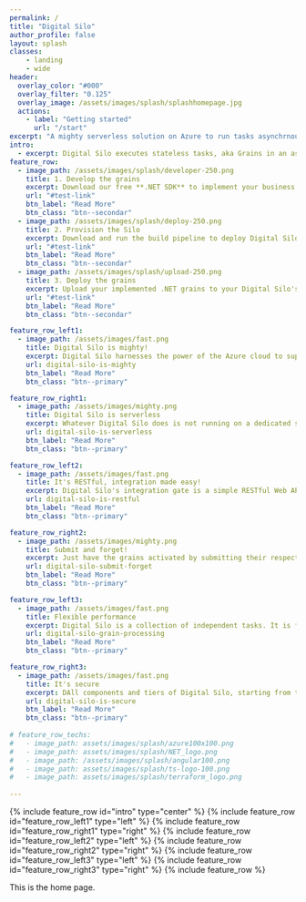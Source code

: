 ```yaml
---
permalink: /
title: "Digital Silo"
author_profile: false
layout: splash
classes:
    - landing
    - wide
header:
  overlay_color: "#000"
  overlay_filter: "0.125"
  overlay_image: /assets/images/splash/splashhomepage.jpg
  actions:
    - label: "Getting started"
      url: "/start"
excerpt: "A mighty serverless solution on Azure to run tasks asynchrnously. Deploy yours just in minutes!" 
intro:
  - excerpt: Digital Silo executes stateless tasks, aka Grains in an asynchronous scalable serverless environment. It accelerates the steps of making an application serverless-ready by helping developers concentrate on business logic only.
feature_row:
  - image_path: /assets/images/splash/developer-250.png
    title: 1. Develop the grains
    excerpt: Download our free **.NET SDK** to implement your business logic tasks aka grains
    url: "#test-link"
    btn_label: "Read More"
    btn_class: "btn--secondar"
  - image_path: /assets/images/splash/deploy-250.png
    title: 2. Provision the Silo
    excerpt: Download and run the build pipeline to deploy Digital Silo to your Azure subscription
    url: "#test-link"
    btn_label: "Read More"
    btn_class: "btn--secondar"
  - image_path: /assets/images/splash/upload-250.png
    title: 3. Deploy the grains
    excerpt: Upload your implemented .NET grains to your Digital Silo's provisioned Azure storage
    url: "#test-link"
    btn_label: "Read More"
    btn_class: "btn--secondar"   

feature_row_left1:
  - image_path: /assets/images/fast.png
    title: Digital Silo is mighty!
    excerpt: Digital Silo harnesses the power of the Azure cloud to supercharge the execution of the business logic encapsulated in submitted grains. It can well scale-out when additional horsepower is needed or provide a close to real-time processing time and throughput. Digital Silo can accommodate hundreds or thousands of grains simultaneously without any compromise!
    url: digital-silo-is-mighty
    btn_label: "Read More"
    btn_class: "btn--primary"

feature_row_right1:
  - image_path: /assets/images/mighty.png
    title: Digital Silo is serverless
    excerpt: Whatever Digital Silo does is not running on a dedicated server or server farm. The sky is the limit, and the grain processing kernel resides on serverless infrastructure. What happens behind the scene stays there without getting developers involved with managing that spectrum.
    url: digital-silo-is-serverless
    btn_label: "Read More"
    btn_class: "btn--primary"

feature_row_left2:
  - image_path: /assets/images/fast.png
    title: It's RESTful, integration made easy!
    excerpt: Digital Silo's integration gate is a simple RESTful Web API that allows developers to integrate their applications regardless of their adopted coding technology to submit or terminate grains effortlessly. Responses are communicated back over WebSockets asynchronously as soon as they become ready.
    url: digital-silo-is-restful
    btn_label: "Read More"
    btn_class: "btn--primary"  

feature_row_right2:
  - image_path: /assets/images/mighty.png
    title: Submit and forget!
    excerpt: Just have the grains activated by submitting their respective payloads aka requests in JSON format via a single entry point. Digital Silo will notify your client application promptly once the grain processing result becomes available.
    url: digital-silo-submit-forget
    btn_label: "Read More"
    btn_class: "btn--primary"    

feature_row_left3:
  - image_path: /assets/images/fast.png
    title: Flexible performance
    excerpt: Digital Silo is a collection of independent tasks. It is flexible enough to accommodate the fulfillment instructions by facilitating running grains in any order, lining them up, or deferring each grain's process to the future.
    url: digital-silo-grain-processing
    btn_label: "Read More"
    btn_class: "btn--primary"     

feature_row_right3:
  - image_path: /assets/images/fast.png
    title: It's secure
    excerpt: DAll components and tiers of Digital Silo, starting from the client application, are secured by Microsoft Azure's Active Directory system. Digital Silo rejects requests made without a valid authorization token to ensure that the trusted origins are served only.
    url: digital-silo-is-secure
    btn_label: "Read More"
    btn_class: "btn--primary"     
  
# feature_row_techs:
#   - image_path: assets/images/splash/azure100x100.png
#   - image_path: assets/images/splash/NET_logo.png
#   - image_path: /assets/images/splash/angular100.png
#   - image_path: assets/images/splash/ts-logo-100.png
#   - image_path: assets/images/splash/terraform_logo.png
       
---
```


{% include feature_row id="intro" type="center" %}
{% include feature_row id="feature_row_left1" type="left" %}
{% include feature_row id="feature_row_right1" type="right" %}
{% include feature_row id="feature_row_left2" type="left" %}
{% include feature_row id="feature_row_right2" type="right" %}
{% include feature_row id="feature_row_left3" type="left" %}
{% include feature_row id="feature_row_right3" type="right" %}
{% include feature_row %}

This is the home page.
